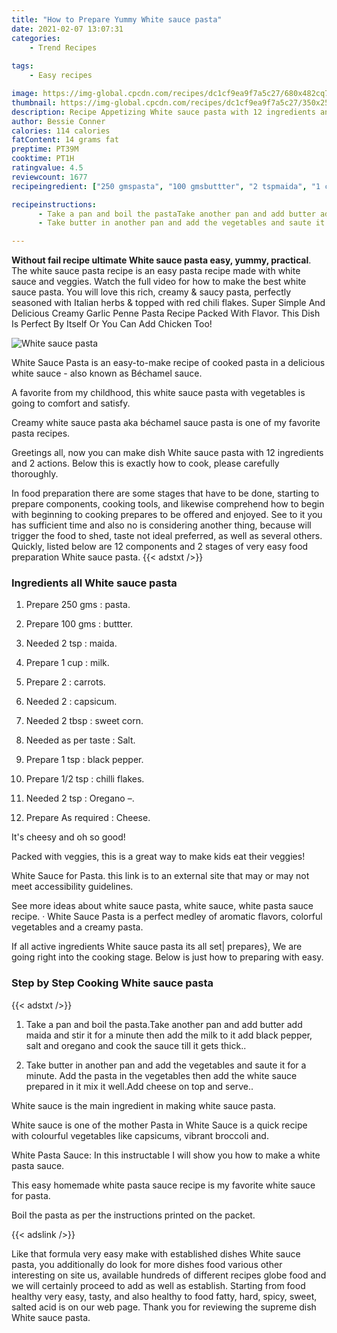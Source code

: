 ```yaml
---
title: "How to Prepare Yummy White sauce pasta"
date: 2021-02-07 13:07:31
categories:
    - Trend Recipes
    
tags:
    - Easy recipes

image: https://img-global.cpcdn.com/recipes/dc1cf9ea9f7a5c27/680x482cq70/white-sauce-pasta-recipe-main-photo.jpg
thumbnail: https://img-global.cpcdn.com/recipes/dc1cf9ea9f7a5c27/350x250cq70/white-sauce-pasta-recipe-main-photo.jpg
description: Recipe Appetizing White sauce pasta with 12 ingredients and 2 stages of easy cooking.
author: Bessie Conner
calories: 114 calories
fatContent: 14 grams fat
preptime: PT39M
cooktime: PT1H
ratingvalue: 4.5
reviewcount: 1677
recipeingredient: ["250 gmspasta", "100 gmsbuttter", "2 tspmaida", "1 cupmilk", "2carrots", "2capsicum", "2 tbspsweet corn", "as per tasteSalt", "1 tspblack pepper", "1/2 tspchilli flakes", "2 tspOregano ", "As requiredCheese"]

recipeinstructions: 
      - Take a pan and boil the pastaTake another pan and add butter add maida and stir it for a minute then add the milk to it add black pepper salt and oregano and cook the sauce till it gets thick 
      - Take butter in another pan and add the vegetables and saute it for a minute Add the pasta in the vegetables then add the white sauce prepared in it mix it wellAdd cheese on top and serve

---
```




**Without fail recipe ultimate White sauce pasta easy, yummy, practical**. The white sauce pasta recipe is an easy pasta recipe made with white sauce and veggies. Watch the full video for how to make the best white sauce pasta. You will love this rich, creamy &amp; saucy pasta, perfectly seasoned with Italian herbs &amp; topped with red chili flakes. Super Simple And Delicious Creamy Garlic Penne Pasta Recipe Packed With Flavor. This Dish Is Perfect By Itself Or You Can Add Chicken Too!


![White sauce pasta](https://img-global.cpcdn.com/recipes/dc1cf9ea9f7a5c27/680x482cq70/white-sauce-pasta-recipe-main-photo.jpg "White sauce pasta")



White Sauce Pasta is an easy-to-make recipe of cooked pasta in a delicious white sauce - also known as Béchamel sauce.

A favorite from my childhood, this white sauce pasta with vegetables is going to comfort and satisfy.

Creamy white sauce pasta aka béchamel sauce pasta is one of my favorite pasta recipes.


Greetings all, now you can make dish White sauce pasta with 12 ingredients and 2 actions. Below this is exactly how to cook, please carefully thoroughly.

In food preparation there are some stages that have to be done, starting to prepare components, cooking tools, and likewise comprehend how to begin with beginning to cooking prepares to be offered and enjoyed. See to it you has sufficient time and also no is considering another thing, because will trigger the food to shed, taste not ideal preferred, as well as several others. Quickly, listed below are 12 components and 2 stages of very easy food preparation White sauce pasta.
{{< adstxt />}}

### Ingredients all White sauce pasta


1. Prepare 250 gms : pasta.

1. Prepare 100 gms : buttter.

1. Needed 2 tsp : maida.

1. Prepare 1 cup : milk.

1. Prepare 2 : carrots.

1. Needed 2 : capsicum.

1. Needed 2 tbsp : sweet corn.

1. Needed as per taste : Salt.

1. Prepare 1 tsp : black pepper.

1. Prepare 1/2 tsp : chilli flakes.

1. Needed 2 tsp : Oregano –.

1. Prepare As required : Cheese.


It&#39;s cheesy and oh so good!

Packed with veggies, this is a great way to make kids eat their veggies!

White Sauce for Pasta. this link is to an external site that may or may not meet accessibility guidelines.

See more ideas about white sauce pasta, white sauce, white pasta sauce recipe. · White Sauce Pasta is a perfect medley of aromatic flavors, colorful vegetables and a creamy pasta.


If all active ingredients White sauce pasta its all set| prepares}, We are going right into the cooking stage. Below is just how to preparing with easy.

### Step by Step Cooking White sauce pasta

{{< adstxt />}}


1. Take a pan and boil the pasta.Take another pan and add butter add maida and stir it for a minute then add the milk to it add black pepper, salt and oregano and cook the sauce till it gets thick..



1. Take butter in another pan and add the vegetables and saute it for a minute. Add the pasta in the vegetables then add the white sauce prepared in it mix it well.Add cheese on top and serve..




White sauce is the main ingredient in making white sauce pasta.

White sauce is one of the mother Pasta in White Sauce is a quick recipe with colourful vegetables like capsicums, vibrant broccoli and.

White Pasta Sauce: In this instructable I will show you how to make a white pasta sauce.

This easy homemade white pasta sauce recipe is my favorite white sauce for pasta.

Boil the pasta as per the instructions printed on the packet.


{{< adslink />}}

Like that formula very easy make with established dishes White sauce pasta, you additionally do look for more dishes food various other interesting on site us, available hundreds of different recipes globe food and we will certainly proceed to add as well as establish. Starting from food healthy very easy, tasty, and also healthy to food fatty, hard, spicy, sweet, salted acid is on our web page. Thank you for reviewing the supreme dish White sauce pasta.
